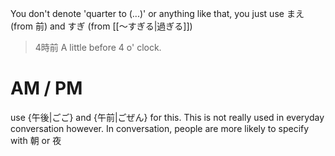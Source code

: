 You don't denote 'quarter to (...)' or anything like that, you just use まえ (from 前) and すぎ (from [[〜すぎる|過ぎる]])
>4時前
>A little before 4 o' clock.

# AM / PM
use {午後|ごご} and {午前|ごぜん} for this.
This is not really used in everyday conversation however.
In conversation, people are more likely to specify with 朝 or 夜